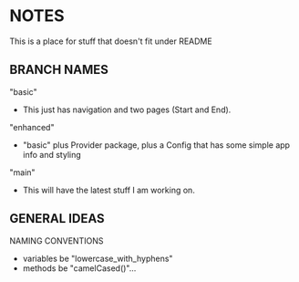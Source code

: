 # NOTES 
This is a place for stuff that doesn't fit under README

## BRANCH NAMES
"basic"
+ This just has navigation and two pages (Start and End).

"enhanced"   
+ "basic" plus Provider package, plus a Config that has some simple app info and styling   

"main"   
+ This will have the latest stuff I am working on.

## GENERAL IDEAS
NAMING CONVENTIONS   
* variables be "lowercase_with_hyphens"   
* methods be "camelCased()"...  
